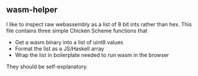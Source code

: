 ## wasm-helper

I like to inspect raw webassembly as a list of 8 bit ints rather than hex. This file contains three simple Chicken Scheme functions that

- Get a wasm binary into a list of uint8 values
- Format the list as a JS/Haskell array
- Wrap the list in boilerplate needed to run wasm in the browser

They should be self-explanatory.
